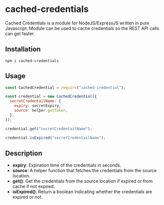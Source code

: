 # cached-credentials

Cached Credentials is a module for NodeJS/ExpressJS written in pure Javascript.
Module can be used to cache credentials so the REST API calls can get faster.

## Installation

```
npm i cached-credentials
```

## Usage

```javascript
const CachedCredential = require("cached-credential");

const credential = new CachedCredential({
  secretCredentailName: {
    expiry: secretExpiry,
    source: helper.getToken,
  },
});

credential.get("secretCredentailName");

credential.isExpired("secretCredentailName");
```

## Description

- **expiry**: Expiration time of the credentials in seconds.
- **source**: A helper function that fetches the credentials from the source location.
- **get()**: Get the credentials from the source location if expired or from cache if not expired.
- **isExpired()**: Return a boolean indicating whether the credentials are expired or not.
